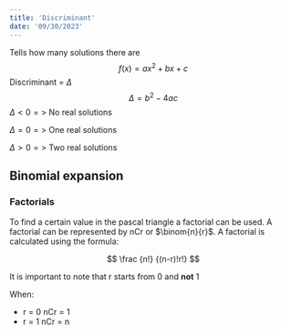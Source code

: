 ```yaml
---
title: 'Discriminant'
date: '09/30/2023'
---
```



Tells how many solutions there are 
$$
f(x)=ax^2+bx+c
$$
Discriminant = $\Delta$
$$
\Delta=b^2-4ac
$$
$\Delta < 0 =>$ No real solutions

$\Delta = 0 =>$ One real solutions

$\Delta > 0 =>$ Two real solutions

## Binomial expansion

### Factorials 

To find a certain value in the pascal triangle a factorial can be used. A factorial can be represented by nCr or $\binom{n}{r}$. A factorial is calculated using the formula:

$$
\frac {n!} {(n-r)!r!}
$$

It is important to note that r starts from 0 and __not__ 1

When:
- r = 0 nCr = 1
- r = 1 nCr = n
